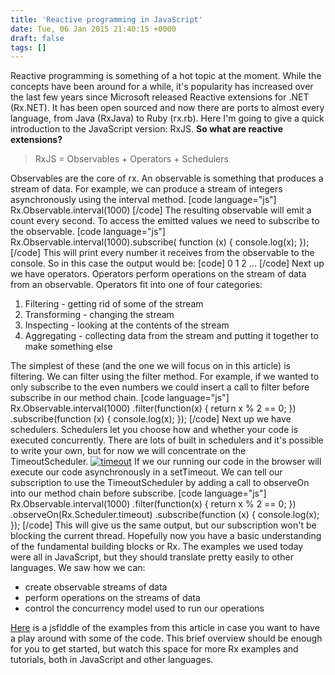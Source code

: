 ```yaml
---
title: 'Reactive programming in JavaScript'
date: Tue, 06 Jan 2015 21:40:15 +0000
draft: false
tags: []
---
```


Reactive programming is something of a hot topic at the moment. While the concepts have been around for a while, it's popularity has increased over the last few years since Microsoft released Reactive extensions for .NET (Rx.NET). It has been open sourced and now there are ports to almost every language, from Java (RxJava) to Ruby (rx.rb). Here I'm going to give a quick introduction to the JavaScript version: RxJS. **So what are reactive extensions?**

> RxJS = Observables + Operators + Schedulers

Observables are the core of rx. An observable is something that produces a stream of data. For example, we can produce a stream of integers asynchronously using the interval method. \[code language="js"\] Rx.Observable.interval(1000) \[/code\] The resulting observable will emit a count every second. To access the emitted values we need to subscribe to the observable. \[code language="js"\] Rx.Observable.interval(1000).subscribe( function (x) { console.log(x); }); \[/code\] This will print every number it receives from the observable to the console. So in this case the output would be: \[code\] 0 1 2 ... \[/code\] Next up we have operators. Operators perform operations on the stream of data from an observable. Operators fit into one of four categories:

1.  Filtering - getting rid of some of the stream
2.  Transforming - changing the stream
3.  Inspecting - looking at the contents of the stream
4.  Aggregating - collecting data from the stream and putting it together to make something else

The simplest of these (and the one we will focus on in this article) is filtering. We can filter using the filter method. For example, if we wanted to only subscribe to the even numbers we could insert a call to filter before subscribe in our method chain. \[code language="js"\] Rx.Observable.interval(1000) .filter(function(x) { return x % 2 == 0; }) .subscribe(function (x) { console.log(x); }); \[/code\] Next up we have schedulers. Schedulers let you choose how and whether your code is executed concurrently. There are lots of built in schedulers and it's possible to write your own, but for now we will concentrate on the TimeoutScheduler. [![timeout](https://jajeffries.files.wordpress.com/2015/01/timeout.gif)](https://jajeffries.files.wordpress.com/2015/01/timeout.gif) If we our running our code in the browser will execute our code asynchronously in a setTimeout. We can tell our subscription to use the TimeoutScheduler by adding a call to observeOn into our method chain before subscribe. \[code language="js"\] Rx.Observable.interval(1000) .filter(function(x) { return x % 2 == 0; }) .observeOn(Rx.Scheduler.timeout) .subscribe(function (x) { console.log(x); }); \[/code\] This will give us the same output, but our subscription won't be blocking the current thread. Hopefully now you have a basic understanding of the fundamental building blocks or Rx. The examples we used today were all in JavaScript, but they should translate pretty easily to other languages. We saw how we can:

*   create observable streams of data
*   perform operations on the streams of data
*   control the concurrency model used to run our operations

[Here](http://jsfiddle.net/dpq9t96a/) is a jsfiddle of the examples from this article in case you want to have a play around with some of the code. This brief overview should be enough for you to get started, but watch this space for more Rx examples and tutorials, both in JavaScript and other languages.